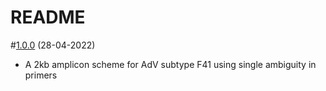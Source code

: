 # README

#[1.0.0](https://github.com/quick-lab/AdV) (28-04-2022)

- A 2kb amplicon scheme for AdV subtype F41 using single ambiguity in primers 
